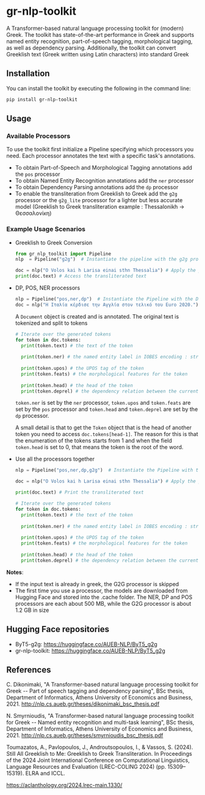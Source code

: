 # gr-nlp-toolkit

A Transformer-based natural language processing toolkit for (modern) Greek. The toolkit has state-of-the-art performance in Greek and supports named entity recognition, part-of-speech tagging, morphological tagging, as well as dependency parsing. Additionally, the toolkit can convert Greeklish text (Greek written using Latin characters) into standard Greek

## Installation

You can install the toolkit by executing the following in the command line:
```sh
pip install gr-nlp-toolkit
```

## Usage

### Available Processors

To use the toolkit first initialize a Pipeline specifying which processors you need. Each processor 
annotates the text with a specific task's annotations.

- To obtain Part-of-Speech and Morphological Tagging annotations add the `pos` processor
- To obtain Named Entity Recognition annotations add the `ner` processor
- To obtain Dependency Parsing annotations add the `dp` processor
- To enable the transliteration from Greeklish to Greek add the `g2g` processor or the `g2g_lite` processor for a lighter but less accurate model
  (Greeklish to Greek transliteration example : Thessalonikh -> Θεσσαλονίκη)

### Example Usage Scenarios

- Greeklish to Greek Conversion
  ```python
  from gr_nlp_toolkit import Pipeline
  nlp  = Pipeline("g2g")  # Instantiate the pipeline with the g2g processor
  
  doc = nlp("O Volos kai h Larisa einai sthn Thessalia") # Apply the pipeline to a sentence
  print(doc.text) # Access the transliterated text
  ```

- DP, POS, NER processors
  ```python
  nlp = Pipeline("pos,ner,dp")  # Instantiate the Pipeline with the DP, POS and NER processors
  doc = nlp("Η Ιταλία κέρδισε την Αγγλία στον τελικό του Euro 2020.") # Apply the pipeline to a sentence
  
  ```
  A `Document` object is created and is annotated. The original text is tokenized 
  and split to tokens

    ```python
    # Iterate over the generated tokens
    for token in doc.tokens:
      print(token.text) # the text of the token
      
      print(token.ner) # the named entity label in IOBES encoding : str
      
      print(token.upos) # the UPOS tag of the token
      print(token.feats) # the morphological features for the token
      
      print(token.head) # the head of the token
      print(token.deprel) # the dependency relation between the current token and its head
    ```
  `token.ner` is set by the `ner` processor, `token.upos` and `token.feats` are set by the `pos` processor
  and `token.head` and `token.deprel` are set by the `dp` processor.
  
  A small detail is that to get the `Token` object that is the head of another token you need to access
  `doc.tokens[head-1]`. The reason for this is that the enumeration of the tokens starts from 1 and when the
  field `token.head` is set to 0, that means the token is the root of the word.

- Use all the processors together
  ```python
  nlp = Pipeline("pos,ner,dp,g2g")  # Instantiate the Pipeline with the G2G, DP, POS and NER processors
  
  doc = nlp("O Volos kai h Larisa einai sthn Thessalia") # Apply the pipeline to a sentence
  
  print(doc.text) # Print the transliterated text
  
  # Iterate over the generated tokens
  for token in doc.tokens:
    print(token.text) # the text of the token
    
    print(token.ner) # the named entity label in IOBES encoding : str
    
    print(token.upos) # the UPOS tag of the token
    print(token.feats) # the morphological features for the token
    
    print(token.head) # the head of the token
    print(token.deprel) # the dependency relation between the current token and its head
  ```  
**Notes**: 
  - If the input text is already in greek, the G2G processor is skipped
  - The first time you use a processor, the models are downloaded from Hugging Face and stored into the .cache folder. The NER, DP and POS processors are each about 500 MB, while the G2G processor is about 1.2 GB in size

## Hugging Face repositories
- ByT5-g2g: https://huggingface.co/AUEB-NLP/ByT5_g2g
- gr-nlp-toolkit: https://huggingface.co/AUEB-NLP/ByT5_g2g
  
## References
C. Dikonimaki, "A Transformer-based natural language processing toolkit for Greek -- Part of speech tagging and dependency parsing", BSc thesis, Department of Informatics, Athens University of Economics and Business, 2021. http://nlp.cs.aueb.gr/theses/dikonimaki_bsc_thesis.pdf

N. Smyrnioudis, "A Transformer-based natural language processing toolkit for Greek -- Named entity recognition and multi-task learning", BSc thesis, Department of Informatics, Athens University of Economics and Business, 2021.  http://nlp.cs.aueb.gr/theses/smyrnioudis_bsc_thesis.pdf

Toumazatos, A., Pavlopoulos, J., Androutsopoulos, I., & Vassos, S. (2024). Still All Greeklish to Me: Greeklish to Greek Transliteration. In Proceedings of the 2024 Joint International Conference on Computational Linguistics, Language Resources and Evaluation (LREC-COLING 2024) (pp. 15309–15319). ELRA and ICCL.

https://aclanthology.org/2024.lrec-main.1330/

